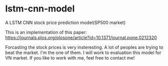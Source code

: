 # lstm-cnn-model
A LSTM CNN stock price prediction model(SP500 market)

This is an implementation of this paper: https://journals.plos.org/plosone/article?id=10.1371/journal.pone.0212320

Forcasting the stock prices is very insteresting. A lot of peoples are trying to beat the market. I'm the one of them.
I will work to evaluation this model for VN market. If you like to work with me, feel free to contact me!

